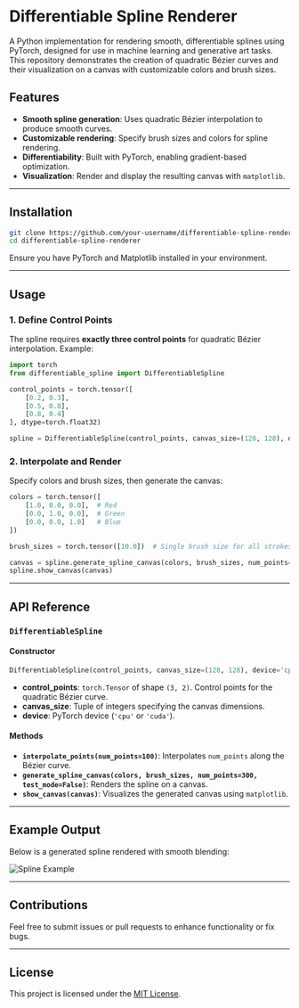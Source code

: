 # Differentiable Spline Renderer

A Python implementation for rendering smooth, differentiable splines using PyTorch, designed for use in machine learning and generative art tasks. This repository demonstrates the creation of quadratic Bézier curves and their visualization on a canvas with customizable colors and brush sizes.

## Features

- **Smooth spline generation**: Uses quadratic Bézier interpolation to produce smooth curves.
- **Customizable rendering**: Specify brush sizes and colors for spline rendering.
- **Differentiability**: Built with PyTorch, enabling gradient-based optimization.
- **Visualization**: Render and display the resulting canvas with `matplotlib`.

---

## Installation

```bash
git clone https://github.com/your-username/differentiable-spline-renderer.git
cd differentiable-spline-renderer
```

Ensure you have PyTorch and Matplotlib installed in your environment.

---

## Usage

### 1. Define Control Points
The spline requires **exactly three control points** for quadratic Bézier interpolation. Example:

```python
import torch
from differentiable_spline import DifferentiableSpline

control_points = torch.tensor([
    [0.2, 0.3],
    [0.5, 0.8],
    [0.8, 0.4]
], dtype=torch.float32)

spline = DifferentiableSpline(control_points, canvas_size=(128, 128), device='cpu')
```

### 2. Interpolate and Render
Specify colors and brush sizes, then generate the canvas:

```python
colors = torch.tensor([
    [1.0, 0.0, 0.0],  # Red
    [0.0, 1.0, 0.0],  # Green
    [0.0, 0.0, 1.0]   # Blue
])

brush_sizes = torch.tensor([10.0])  # Single brush size for all strokes

canvas = spline.generate_spline_canvas(colors, brush_sizes, num_points=300)
spline.show_canvas(canvas)
```

---

## API Reference

### `DifferentiableSpline`

#### Constructor
```python
DifferentiableSpline(control_points, canvas_size=(128, 128), device='cpu')
```
- **control_points**: `torch.Tensor` of shape `(3, 2)`. Control points for the quadratic Bézier curve.
- **canvas_size**: Tuple of integers specifying the canvas dimensions.
- **device**: PyTorch device (`'cpu'` or `'cuda'`).

#### Methods
- **`interpolate_points(num_points=100)`**: 
  Interpolates `num_points` along the Bézier curve.
- **`generate_spline_canvas(colors, brush_sizes, num_points=300, test_mode=False)`**: 
  Renders the spline on a canvas.
- **`show_canvas(canvas)`**: 
  Visualizes the generated canvas using `matplotlib`.

---

## Example Output

Below is a generated spline rendered with smooth blending:

![Spline Example]([example.png](https://github.com/notabee/differentiable-spline-curve/blob/main/splines.png))

---

## Contributions

Feel free to submit issues or pull requests to enhance functionality or fix bugs.

---

## License

This project is licensed under the [MIT License](LICENSE).
